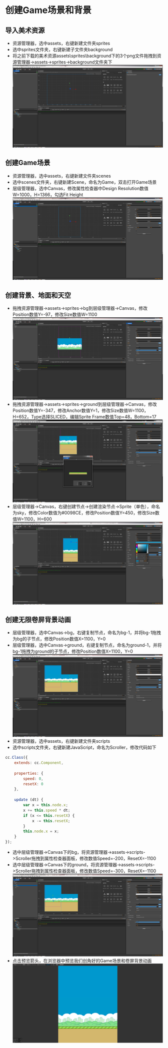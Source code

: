# 创建Game场景和背景

## 导入美术资源

- 资源管理器，选中assets，右键新建文件夹sprites
- 选中sprites文件夹，右键新建子文件夹background
- 将之前下载的美术资源assets\sprites\background下的3个png文件拖拽到资源管理器->assets->sprites->background文件夹下
![2-1](/2-1.png)

## 创建Game场景

- 资源管理器，选中assets，右键新建文件夹scenes
- 选中scenes文件夹，右键新建Scene，命名为Game，双击打开Game场景
- 层级管理器，选中Canvas，修改属性检查器中Design Resolution数值W=1000，H=1366，勾选Fit Height
![2-2](/2-2.png)

## 创建背景、地面和天空

- 拖拽资源管理器->assets->sprites->bg到层级管理器->Canvas，修改Position数值Y=-97，修改Size数值W=1100
![2-3](/2-3.png)
- 拖拽资源管理器->assets->sprites->ground到层级管理器->Canvas，修改Position数值Y=-347，修改Anchor数值Y=1，修改Size数值W=1100，H=652，Type选择SLICED，编辑Sprite Frame数值Top=48，Bottom=17
![2-4](/2-4.png)
- 层级管理器->Canvas，右键创建节点->创建渲染节点->Sprite（单色），命名为sky，修改Color数值为#0098CE，修改Position数值Y=450，修改Size数值W=1100，H=600
![2-5](/2-5.png)

## 创建无限卷屏背景动画

- 层级管理器，选中Canvas->bg，右键复制节点，命名为bg-1，并将bg-1拖拽为bg的子节点，修改Position数值X=1100，Y=0
- 层级管理器，选中Canvas->ground，右键复制节点，命名为ground-1，并将bg-1拖拽为ground的子节点，修改Position数值X=1100，Y=0
![2-6](/2-6.png)
- 资源管理器，选中assets，右键新建文件夹scripts
- 选中scripts文件夹，右键新建JavaScript，命名为Scroller，修改代码如下
```js
cc.Class({
    extends: cc.Component,

    properties: {
        speed: 0,
        resetX: 0
    },

    update (dt) {
        var x = this.node.x;
        x += this.speed * dt;
        if (x <= this.resetX) {
            x -= this.resetX;
        }
        this.node.x = x;
    }
});
```
- 选中层级管理器->Canvas下的bg，将资源管理器->assets->scripts->Scroller拖拽到属性检查器面板，修改数值Speed=-200，ResetX=-1100
- 选中层级管理器->Canvas下的ground，将资源管理器->assets->scripts->Scroller拖拽到属性检查器面板，修改数值Speed=-300，ResetX=-1100
![2-7](/2-7.png)
- 点击预览箭头，在浏览器中预览我们创角好的Game场景和卷屏背景动画
![2-8](/2-8.png)